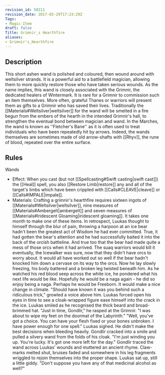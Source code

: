 ```yaml
---
revision_id: 50211
revision_date: 2017-03-29T17:23:29Z
Tags:
- Magic-Item
draft: false
Title: Grimnir_s Hearthfire
aliases:
- Grimnir's_Hearthfire
---
```

## Description
This short ashen wand is polished and coloured, then wound around with weltsilver strands. It is a powerful aid to a battlefield magician, allowing them to more quickly restore those who have taken serious wounds.  As the name implies, this wand is closely associated with the Grimnir, the dedicated healers of Wintermark. It is rare for a Grimnir to commission such an item themselves. More often, grateful Thanes or warriors will present them as gifts to a Grimnir who has saved their lives. Traditionally the [[Materials#Weltsilver|weltsilver]] for the wand will be smelted in a fire begun from the embers of the hearth in the intended Grimnir's hall, to strengthen the eventual bond between magician and wand. 
In the Marches, the wand is known as ''Fletcher's Bane'' as it is often used to treat individuals who have been repeatedly hit by arrows. Indeed, the wands themselves are sometimes made of old arrow-shafts with [[Rhyv]], the rune of blood, repeated over the entire surface. 
## Rules
Wands
* Effect: When you cast (but not [[Spellcasting#Swift casting|swift cast]]) the [[Heal]] spell, you also [[Restore Limb|restore]] any and all of the target's limbs which have been crippled with [[Calls#CLEAVE|cleave]] or [[Calls#IMPALE|impale]].
* Materials: Crafting a grimnir's hearthfire requires sixteen ingots of [[Materials#Weltsilver|weltsilver]], nine measures of [[Materials#Ambergelt|ambergelt]] and seven measures of [[Materials#Iridescent Gloaming|iridescent gloaming]]. It takes one month to make one of these items.
In retrospect, Luukas thought to himself through the blur of pain, throwing a harpoon at an ice bear hadn't been the greatest act of Wisdom he had ever committed. True, it had gotten the bear's attention and he had successfully baited it into the back of the orcish battleline. And true too that the bear had made quite a mess of those orcs when it had arrived. The suaq warriors would kill it eventually, the Icewalker was sure, now that they didn't have orcs to worry about.
It would all have worked out so well if the bear hadn't knocked him down a cervase on its way to the orcs. Now he lay slowly freezing, his body battered and a broken leg twisted beneath him. 
As he watched his red blood seep across the white ice, he pondered what his next life would be like. Hopefully he would be a naga again - he did so enjoy being a naga. Perhaps he would be Freeborn. It would make a nice change in climate. 
"Should have known it was you behind such a ridiculous trick," growled a voice above him.
Luukas forced open his eyes in time to see a cloak-wrapped figure ease himself into the crack in the ice. Luukas smiled as he recognised the thick beard and broad-brimmed hat. 
"Just in time, Gondlir," he rasped at the Grimnir. "I was about to wipe my feet on the doormat of the Labyrinth."
"Well, you've got a choice. You can have your flesh fixed or your bones unbroken. I have power enough for one spell."
Luukas sighed. He didn't make the best decisions when bleeding heavily. 
Gondlir cracked into a smile and pulled a silvery wand from the folds of his cloak. 
"I'm just winding you up. You're lucky. It's got one more left for the day."
Gondlir traced the wand across Luukas' wounds and muttered an ancient rhyme. Claw-marks melted shut, bruises faded and somewhere in his leg fragments wriggled to rejoin themselves into the proper shape. Luukas sat up, still a little giddy.
"Don't suppose you have any of that medicinal alcohol as well?"